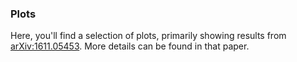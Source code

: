### Plots

Here, you'll find a selection of plots, primarily showing results from [arXiv:1611.05453](https://arxiv.org/abs/1611.05453). More details can be found in that paper.